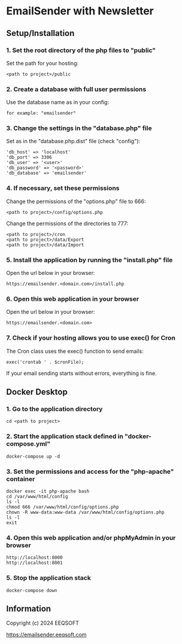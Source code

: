 # EmailSender with Newsletter

## Setup/Installation

### 1. Set the root directory of the php files to "public"

Set the path for your hosting:

```
<path to project>/public
```

### 2. Create a database with full user permissions

Use the database name as in your config:

```
for example: "emailsender"
```

### 3. Change the settings in the "database.php" file

Set as in the "database.php.dist" file (check "config"):

```
'db_host' => 'localhost'
'db_port' => 3306
'db_user' => '<user>'
'db_password' => '<password>'
'db_database' => 'emailsender'
```

### 4. If necessary, set these permissions

Change the permissions of the "options.php" file to 666:

```
<path to project>/config/options.php
```

Change the permissions of the directories to 777:

```
<path to project>/cron
<path to project>/data/Export
<path to project>/data/Import
```

### 5. Install the application by running the "install.php" file

Open the url below in your browser:

```
https://emailsender.<domain.com>/install.php
```

### 6. Open this web application in your browser

Open the url below in your browser:

```
https://emailsender.<domain.com>
```

### 7. Check if your hosting allows you to use exec() for Cron

The Cron class uses the exec() function to send emails:

```
exec('crontab ' . $cronFile);
```

If your email sending starts without errors, everything is fine.

## Docker Desktop

### 1. Go to the application directory

```
cd <path to project>
```

### 2. Start the application stack defined in "docker-compose.yml"

```
docker-compose up -d
```

### 3. Set the permissions and access for the "php-apache" container

```
docker exec -it php-apache bash
cd /var/www/html/config
ls -l
chmod 666 /var/www/html/config/options.php
chown -R www-data:www-data /var/www/html/config/options.php
ls -l
exit
```

### 4. Open this web application and/or phpMyAdmin in your browser

```
http://localhost:8000
http://localhost:8001
```

### 5. Stop the application stack

```
docker-compose down
```

## Information

Copyright (c) 2024 EEQSOFT

https://emailsender.eeqsoft.com
